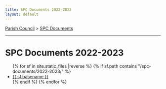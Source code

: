 ```yaml
---
title: SPC Documents 2022-2023
layout: default
---
```


[Parish Council](../..) > [SPC Documents](..)

-----


# SPC Documents 2022-2023

<ul class="flist">
{% for  sf in site.static_files |reverse %}
 {% if sf.path contains "/spc-documents/2022-2023/" %}
  <li>
   <a href="{{sf.path}}">{{ sf.basename }}</a>
  </li>
  {% endif %}
{% endfor %}
</ul>

